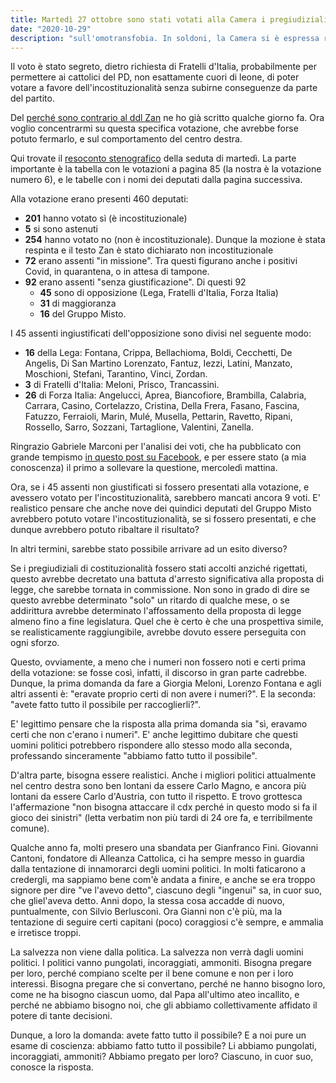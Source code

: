 ```yaml
---
title: Martedì 27 ottobre sono stati votati alla Camera i pregiudiziali di costituzionalità per il testo unificato Zan
date: "2020-10-29"
description: "sull'omotransfobia. In soldoni, la Camera si è espressa rispondendo alla domanda: il testo unificato è anticostituzionale?"
---
```


Il voto è stato segreto, dietro richiesta di Fratelli d'Italia, probabilmente per permettere ai cattolici del PD, non esattamente cuori di leone, di poter votare a favore dell'incostituzionalità senza subirne conseguenze da parte del partito.

Del [perché sono contrario al ddl Zan](/2020-10-17-a-roma-contro-il-ddl-zan-su-omotransfobia) ne ho già scritto qualche giorno fa. Ora voglio concentrarmi su questa specifica votazione, che avrebbe forse potuto fermarlo, e sul comportamento del centro destra.

Qui trovate il [resoconto stenografico](https://documenti.camera.it/leg18/resoconti/assemblea/html/sed0416/stenografico.pdf) della seduta di martedì. La parte importante è la tabella con le votazioni a pagina 85 (la nostra è la votazione numero 6), e le tabelle con i nomi dei deputati dalla pagina successiva.

Alla votazione erano presenti 460 deputati:

- **201** hanno votato sì (è incostituzionale)
- **5** si sono astenuti
- **254** hanno votato no (non è incostituzionale). Dunque la mozione è stata respinta e il testo Zan è stato dichiarato non incostituzionale
- **72** erano assenti "in missione". Tra questi figurano anche i positivi Covid, in quarantena, o in attesa di tampone.
- **92** erano assenti "senza giustificazione". Di questi 92
  - **45** sono di opposizione (Lega, Fratelli d'Italia, Forza Italia)
  - **31** di maggioranza
  - **16** del Gruppo Misto.

I 45 assenti ingiustificati dell'opposizione sono divisi nel seguente modo:

- **16** della Lega: Fontana, Crippa, Bellachioma, Boldi, Cecchetti, De Angelis, Di San Martino Lorenzato, Fantuz, Iezzi, Latini, Manzato, Moschioni, Stefani, Tarantino, Vinci, Zordan.
- **3** di Fratelli d'Italia: Meloni, Prisco, Trancassini.
- **26** di Forza Italia: Angelucci, Aprea, Biancofiore, Brambilla, Calabria, Carrara, Casino, Cortelazzo, Cristina, Della Frera, Fasano, Fascina, Fatuzzo, Ferraioli, Marin, Mulé, Musella, Pettarin, Ravetto, Ripani, Rossello, Sarro, Sozzani, Tartaglione, Valentini, Zanella.

Ringrazio Gabriele Marconi per l'analisi dei voti, che ha pubblicato con grande tempismo [in questo post su Facebook](https://www.facebook.com/orobriele/posts/10225486627819457), e per essere stato (a mia conoscenza) il primo a sollevare la questione, mercoledì mattina.

Ora, se i 45 assenti non giustificati si fossero presentati alla votazione, e avessero votato per l'incostituzionalità, sarebbero mancati ancora 9 voti. E' realistico pensare che anche nove dei quindici deputati del Gruppo Misto avrebbero potuto votare l'incostituzionalità, se si fossero presentati, e che dunque avrebbero potuto ribaltare il risultato?

In altri termini, sarebbe stato possibile arrivare ad un esito diverso?

Se i pregiudiziali di costituzionalità fossero stati accolti anziché rigettati, questo avrebbe decretato una battuta d'arresto significativa alla proposta di legge, che sarebbe tornata in commissione. Non sono in grado di dire se questo avrebbe determinato "solo" un ritardo di qualche mese, o se addirittura avrebbe determinato l'affossamento della proposta di legge almeno fino a fine legislatura. Quel che è certo è che una prospettiva simile, se realisticamente raggiungibile, avrebbe dovuto essere perseguita con ogni sforzo.

Questo, ovviamente, a meno che i numeri non fossero noti e certi prima della votazione: se fosse così, infatti, il discorso in gran parte cadrebbe. Dunque, la prima domanda da fare a Giorgia Meloni, Lorenzo Fontana e agli altri assenti è: "eravate proprio certi di non avere i numeri?". E la seconda: "avete fatto tutto il possibile per raccoglierli?".

E' legittimo pensare che la risposta alla prima domanda sia "sì, eravamo certi che non c'erano i numeri". E' anche legittimo dubitare che questi uomini politici potrebbero rispondere allo stesso modo alla seconda, professando sinceramente "abbiamo fatto tutto il possibile".

D'altra parte, bisogna essere realistici. Anche i migliori politici attualmente nel centro destra sono ben lontani da essere Carlo Magno, e ancora più lontani da essere Carlo d'Austria, con tutto il rispetto. E trovo grottesca l'affermazione "non bisogna attaccare il cdx perché in questo modo si fa il gioco dei sinistri" (letta verbatim non più tardi di 24 ore fa, e terribilmente comune).

Qualche anno fa, molti presero una sbandata per Gianfranco Fini. Giovanni Cantoni, fondatore di Alleanza Cattolica, ci ha sempre messo in guardia dalla tentazione di innamorarci degli uomini politici. In molti faticarono a credergli, ma sappiamo bene com'è andata a finire, e anche se era troppo signore per dire "ve l'avevo detto", ciascuno degli "ingenui" sa, in cuor suo, che gliel'aveva detto. Anni dopo, la stessa cosa accadde di nuovo, puntualmente, con Silvio Berlusconi. Ora Gianni non c'è più, ma la tentazione di seguire certi capitani (poco) coraggiosi c'è sempre, e ammalia e irretisce troppi.

La salvezza non viene dalla politica. La salvezza non verrà dagli uomini politici. I politici vanno pungolati, incoraggiati, ammoniti. Bisogna pregare per loro, perché compiano scelte per il bene comune e non per i loro interessi. Bisogna pregare che si convertano, perché ne hanno bisogno loro, come ne ha bisogno ciascun uomo, dal Papa all'ultimo ateo incallito, e perché ne abbiamo bisogno noi, che gli abbiamo collettivamente affidato il potere di tante decisioni.

Dunque, a loro la domanda: avete fatto tutto il possibile? E a noi pure un esame di coscienza: abbiamo fatto tutto il possibile? Li abbiamo pungolati, incoraggiati, ammoniti? Abbiamo pregato per loro? Ciascuno, in cuor suo, conosce la risposta.
